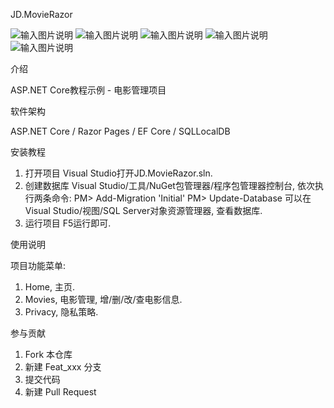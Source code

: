 JD.MovieRazor

![输入图片说明](https://images.gitee.com/uploads/images/2019/0908/113304_2a16b393_2265734.png "JD.MovieRazor1.png")
![输入图片说明](https://images.gitee.com/uploads/images/2019/0908/113314_510f26d8_2265734.png "JD.MovieRazor2.png")
![输入图片说明](https://images.gitee.com/uploads/images/2019/0908/113342_e21c7842_2265734.png "JD.MovieRazor3.png")
![输入图片说明](https://images.gitee.com/uploads/images/2019/0908/113354_0a0b6a18_2265734.png "JD.MovieRazor4.png")
![输入图片说明](https://images.gitee.com/uploads/images/2019/0908/113403_52cdde6a_2265734.png "JD.MovieRazor5.png")

介绍

ASP.NET Core教程示例 - 电影管理项目

软件架构

ASP.NET Core / Razor Pages / EF Core / SQLLocalDB

安装教程

1. 打开项目
Visual Studio打开JD.MovieRazor.sln.
2. 创建数据库
Visual Studio/工具/NuGet包管理器/程序包管理器控制台, 依次执行两条命令:
PM> Add-Migration 'Initial'
PM> Update-Database
可以在Visual Studio/视图/SQL Server对象资源管理器, 查看数据库.
3. 运行项目
F5运行即可.

使用说明

项目功能菜单:
1. Home, 主页.
2. Movies, 电影管理, 增/删/改/查电影信息.
3. Privacy, 隐私策略.

参与贡献

1. Fork 本仓库
2. 新建 Feat_xxx 分支
3. 提交代码
4. 新建 Pull Request
